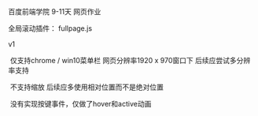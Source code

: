 百度前端学院 9-11天 网页作业

全局滚动插件： fullpage.js

v1 

​	仅支持chrome / win10菜单栏 网页分辨率1920 x 970窗口下 后续应尝试多分辨率支持

​	不支持缩放 后续应多使用相对位置而不是绝对位置

​	没有实现按键事件，仅做了hover和active动画

